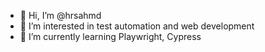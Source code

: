 - 👋 Hi, I’m @hrsahmd
- 👀 I’m interested in test automation and web development
- 🌱 I’m currently learning Playwright, Cypress

<!---
hrsahmd/hrsahmd is a ✨ special ✨ repository because its `README.md` (this file) appears on your GitHub profile.
You can click the Preview link to take a look at your changes.
--->
